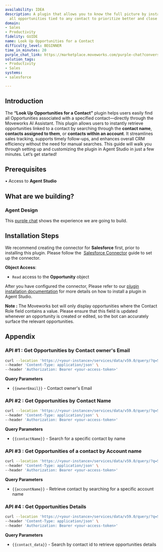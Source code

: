```yaml
---
availability: IDEA
description: A plugin that allows you to know the full picture by instantly seeing
  all opportunities tied to any contact to prioritize better and close deals faster.
domain:
- Sales
- Productivity
fidelity: GUIDE
name: Look Up Opportunities for a Contact
difficulty_level: BEGINNER
time_in_minutes: 20
purple_chat_link: https://marketplace.moveworks.com/purple-chat?conversation=%7B%22startTimestamp%22%3A%2211%3A43+AM%22%2C%22messages%22%3A%5B%7B%22role%22%3A%22user%22%2C%22parts%22%3A%5B%7B%22richText%22%3A%22I+want+to+view+opportunities+for+a+contact.%22%7D%5D%7D%2C%7B%22role%22%3A%22assistant%22%2C%22parts%22%3A%5B%7B%22richText%22%3A%22Okay%2C+I+can+help+you+with+that.+Can+you+specify+if+you+would+like+to+view+opportunities+for+any+contacts+assigned+to+you%2C+a+specific+contact%2C+or+a+contact+within+an+account%3F%22%7D%5D%7D%2C%7B%22role%22%3A%22user%22%2C%22parts%22%3A%5B%7B%22richText%22%3A%22John+within+Stark+Industries.%22%7D%5D%7D%2C%7B%22role%22%3A%22assistant%22%2C%22parts%22%3A%5B%7B%22reasoningSteps%22%3A%5B%7B%22status%22%3A%22success%22%2C%22richText%22%3A%22Searching+for+contacts+named+%27John%27+within+the+%27Stark+Industries%27+account+in+Salesforce...%22%7D%5D%7D%2C%7B%22richText%22%3A%22I+found+multiple+contacts+for+%27John%27+within+%27Stark+Industries%27.+Which+one+would+you+like+to+view+opportunities+for%3F%3Cul+xmlns%3D%5C%22http%3A%2F%2Fwww.w3.org%2F1999%2Fxhtml%5C%22%3E%3Cli%3EJohn+Doe%3C%2Fli%3E%3Cli%3EJohn+Smith%3C%2Fli%3E%3C%2Ful%3E%22%7D%2C%7B%22citations%22%3A%5B%7B%22connectorName%22%3A%22salesforce%22%2C%22citationTitle%22%3A%22John+Doe%22%7D%2C%7B%22connectorName%22%3A%22salesforce%22%2C%22citationTitle%22%3A%22John+Smith%22%7D%5D%7D%5D%7D%2C%7B%22role%22%3A%22user%22%2C%22parts%22%3A%5B%7B%22richText%22%3A%22for+John+Doe.%22%7D%5D%7D%2C%7B%22role%22%3A%22assistant%22%2C%22parts%22%3A%5B%7B%22reasoningSteps%22%3A%5B%7B%22status%22%3A%22success%22%2C%22richText%22%3A%22Retrieving+opportunities+associated+with+John+Doe+from+Stark+Industries+in+Salesforce...%22%7D%5D%7D%2C%7B%22richText%22%3A%22Here+are+the+opportunities+for+%3Cb+xmlns%3D%5C%22http%3A%2F%2Fwww.w3.org%2F1999%2Fxhtml%5C%22%3EJohn+Doe%3C%2Fb%3E+at+%3Cb+xmlns%3D%5C%22http%3A%2F%2Fwww.w3.org%2F1999%2Fxhtml%5C%22%3EStark+Industries%3C%2Fb%3E%3A%3Cul+xmlns%3D%5C%22http%3A%2F%2Fwww.w3.org%2F1999%2Fxhtml%5C%22%3E%3Cli%3E%3Cb%3EOpportunity%3A%3C%2Fb%3E+Arc+Reactor+Integration%3Cul%3E%3Cli%3E%3Cb%3EStage%3A%3C%2Fb%3E+Qualification%3C%2Fli%3E%3Cli%3E%3Cb%3EAmount%3A%3C%2Fb%3E+%241%2C200%2C000%3C%2Fli%3E%3Cli%3E%3Cb%3EARR%3A%3C%2Fb%3E+%24200%2C000%3C%2Fli%3E%3Cli%3E%3Cb%3EProduct%3A%3C%2Fb%3E+Arc+Reactor+v2%3C%2Fli%3E%3Cli%3E%3Cb%3EType%3A%3C%2Fb%3E+New+Business%3C%2Fli%3E%3Cli%3E%3Cb%3EClose+Date%3A%3C%2Fb%3E+2024-12-31%3C%2Fli%3E%3Cli%3E%3Cb%3ELead+Source%3A%3C%2Fb%3E+Web%3C%2Fli%3E%3C%2Ful%3E%3C%2Fli%3E%3Cli%3E%3Cb%3EOpportunity%3A%3C%2Fb%3E+Iron+Man+Suit+Components%3Cul%3E%3Cli%3E%3Cb%3EStage%3A%3C%2Fb%3E+Negotiation%2FReview%3C%2Fli%3E%3Cli%3E%3Cb%3EAmount%3A%3C%2Fb%3E+%243%2C500%2C000%3C%2Fli%3E%3Cli%3E%3Cb%3EARR%3A%3C%2Fb%3E+%24500%2C000%3C%2Fli%3E%3Cli%3E%3Cb%3EProduct%3A%3C%2Fb%3E+Mark+L+Suit+Parts%3C%2Fli%3E%3Cli%3E%3Cb%3EType%3A%3C%2Fb%3E+Existing+Business%3C%2Fli%3E%3Cli%3E%3Cb%3EClose+Date%3A%3C%2Fb%3E+2024-11-15%3C%2Fli%3E%3Cli%3E%3Cb%3ELead+Source%3A%3C%2Fb%3E+Referral%3C%2Fli%3E%3C%2Ful%3E%3C%2Fli%3E%3Cli%3E%3Cb%3EOpportunity%3A%3C%2Fb%3E+Repulsor+Technology+Licensing%3Cul%3E%3Cli%3E%3Cb%3EStage%3A%3C%2Fb%3E+Closed+Won%3C%2Fli%3E%3Cli%3E%3Cb%3EAmount%3A%3C%2Fb%3E+%24800%2C000%3C%2Fli%3E%3Cli%3E%3Cb%3EARR%3A%3C%2Fb%3E+%24150%2C000%3C%2Fli%3E%3Cli%3E%3Cb%3EProduct%3A%3C%2Fb%3E+Repulsor+Ray+Tech%3C%2Fli%3E%3Cli%3E%3Cb%3EType%3A%3C%2Fb%3E+Existing+Business%3C%2Fli%3E%3Cli%3E%3Cb%3EClose+Date%3A%3C%2Fb%3E+2024-06-30%3C%2Fli%3E%3Cli%3E%3Cb%3ELead+Source%3A%3C%2Fb%3E+Partner%3C%2Fli%3E%3C%2Ful%3E%3C%2Fli%3E%3C%2Ful%3E%22%7D%2C%7B%22citations%22%3A%5B%7B%22connectorName%22%3A%22salesforce%22%2C%22citationTitle%22%3A%22Stark+Industries%22%7D%2C%7B%22connectorName%22%3A%22salesforce%22%2C%22citationTitle%22%3A%22Arc+Reactor+Integration%22%7D%2C%7B%22connectorName%22%3A%22salesforce%22%2C%22citationTitle%22%3A%22Iron+Man+Suit+Components%22%7D%2C%7B%22connectorName%22%3A%22salesforce%22%2C%22citationTitle%22%3A%22Repulsor+Technology+Licensing%22%7D%5D%7D%5D%7D%5D%7D
solution_tags:
- Productivity
- Sales
systems:
- salesforce

---
```

## **Introduction**

The **“Look Up Opportunities for a Contact”** plugin helps users easily find all Opportunities associated with a specified contact—directly through the Moveworks AI Assistant. This plugin allows users to instantly retrieve opportunities linked to a contact by searching through the **contact name**, **contacts assigned to them**, or **contacts within an account**. It streamlines sales tracking, supports timely follow-ups, and enhances overall CRM efficiency without the need for manual searches.
This guide will walk you through setting up and customizing the plugin in Agent Studio in just a few minutes. Let’s get started!

## **Prerequisites**

• Access to **Agent Studio**

## **What are we building?**

### **Agent Design**

This [purple chat](https://marketplace.moveworks.com/purple-chat?conversation=%7B%22startTimestamp%22%3A%2211%3A43+AM%22%2C%22messages%22%3A%5B%7B%22role%22%3A%22user%22%2C%22parts%22%3A%5B%7B%22richText%22%3A%22I+want+to+view+opportunities+for+a+contact.%22%7D%5D%7D%2C%7B%22role%22%3A%22assistant%22%2C%22parts%22%3A%5B%7B%22richText%22%3A%22Okay%2C+I+can+help+you+with+that.+Can+you+specify+if+you+would+like+to+view+opportunities+for+any+contacts+assigned+to+you%2C+a+specific+contact%2C+or+a+contact+within+an+account%3F%22%7D%5D%7D%2C%7B%22role%22%3A%22user%22%2C%22parts%22%3A%5B%7B%22richText%22%3A%22John+within+Stark+Industries.%22%7D%5D%7D%2C%7B%22role%22%3A%22assistant%22%2C%22parts%22%3A%5B%7B%22reasoningSteps%22%3A%5B%7B%22status%22%3A%22success%22%2C%22richText%22%3A%22Searching+for+contacts+named+%27John%27+within+the+%27Stark+Industries%27+account+in+Salesforce...%22%7D%5D%7D%2C%7B%22richText%22%3A%22I+found+multiple+contacts+for+%27John%27+within+%27Stark+Industries%27.+Which+one+would+you+like+to+view+opportunities+for%3F%3Cul+xmlns%3D%5C%22http%3A%2F%2Fwww.w3.org%2F1999%2Fxhtml%5C%22%3E%3Cli%3EJohn+Doe%3C%2Fli%3E%3Cli%3EJohn+Smith%3C%2Fli%3E%3C%2Ful%3E%22%7D%2C%7B%22citations%22%3A%5B%7B%22connectorName%22%3A%22salesforce%22%2C%22citationTitle%22%3A%22John+Doe%22%7D%2C%7B%22connectorName%22%3A%22salesforce%22%2C%22citationTitle%22%3A%22John+Smith%22%7D%5D%7D%5D%7D%2C%7B%22role%22%3A%22user%22%2C%22parts%22%3A%5B%7B%22richText%22%3A%22for+John+Doe.%22%7D%5D%7D%2C%7B%22role%22%3A%22assistant%22%2C%22parts%22%3A%5B%7B%22reasoningSteps%22%3A%5B%7B%22status%22%3A%22success%22%2C%22richText%22%3A%22Retrieving+opportunities+associated+with+John+Doe+from+Stark+Industries+in+Salesforce...%22%7D%5D%7D%2C%7B%22richText%22%3A%22Here+are+the+opportunities+for+%3Cb+xmlns%3D%5C%22http%3A%2F%2Fwww.w3.org%2F1999%2Fxhtml%5C%22%3EJohn+Doe%3C%2Fb%3E+at+%3Cb+xmlns%3D%5C%22http%3A%2F%2Fwww.w3.org%2F1999%2Fxhtml%5C%22%3EStark+Industries%3C%2Fb%3E%3A%3Cul+xmlns%3D%5C%22http%3A%2F%2Fwww.w3.org%2F1999%2Fxhtml%5C%22%3E%3Cli%3E%3Cb%3EOpportunity%3A%3C%2Fb%3E+Arc+Reactor+Integration%3Cul%3E%3Cli%3E%3Cb%3EStage%3A%3C%2Fb%3E+Qualification%3C%2Fli%3E%3Cli%3E%3Cb%3EAmount%3A%3C%2Fb%3E+%241%2C200%2C000%3C%2Fli%3E%3Cli%3E%3Cb%3EARR%3A%3C%2Fb%3E+%24200%2C000%3C%2Fli%3E%3Cli%3E%3Cb%3EProduct%3A%3C%2Fb%3E+Arc+Reactor+v2%3C%2Fli%3E%3Cli%3E%3Cb%3EType%3A%3C%2Fb%3E+New+Business%3C%2Fli%3E%3Cli%3E%3Cb%3EClose+Date%3A%3C%2Fb%3E+2024-12-31%3C%2Fli%3E%3Cli%3E%3Cb%3ELead+Source%3A%3C%2Fb%3E+Web%3C%2Fli%3E%3C%2Ful%3E%3C%2Fli%3E%3Cli%3E%3Cb%3EOpportunity%3A%3C%2Fb%3E+Iron+Man+Suit+Components%3Cul%3E%3Cli%3E%3Cb%3EStage%3A%3C%2Fb%3E+Negotiation%2FReview%3C%2Fli%3E%3Cli%3E%3Cb%3EAmount%3A%3C%2Fb%3E+%243%2C500%2C000%3C%2Fli%3E%3Cli%3E%3Cb%3EARR%3A%3C%2Fb%3E+%24500%2C000%3C%2Fli%3E%3Cli%3E%3Cb%3EProduct%3A%3C%2Fb%3E+Mark+L+Suit+Parts%3C%2Fli%3E%3Cli%3E%3Cb%3EType%3A%3C%2Fb%3E+Existing+Business%3C%2Fli%3E%3Cli%3E%3Cb%3EClose+Date%3A%3C%2Fb%3E+2024-11-15%3C%2Fli%3E%3Cli%3E%3Cb%3ELead+Source%3A%3C%2Fb%3E+Referral%3C%2Fli%3E%3C%2Ful%3E%3C%2Fli%3E%3Cli%3E%3Cb%3EOpportunity%3A%3C%2Fb%3E+Repulsor+Technology+Licensing%3Cul%3E%3Cli%3E%3Cb%3EStage%3A%3C%2Fb%3E+Closed+Won%3C%2Fli%3E%3Cli%3E%3Cb%3EAmount%3A%3C%2Fb%3E+%24800%2C000%3C%2Fli%3E%3Cli%3E%3Cb%3EARR%3A%3C%2Fb%3E+%24150%2C000%3C%2Fli%3E%3Cli%3E%3Cb%3EProduct%3A%3C%2Fb%3E+Repulsor+Ray+Tech%3C%2Fli%3E%3Cli%3E%3Cb%3EType%3A%3C%2Fb%3E+Existing+Business%3C%2Fli%3E%3Cli%3E%3Cb%3EClose+Date%3A%3C%2Fb%3E+2024-06-30%3C%2Fli%3E%3Cli%3E%3Cb%3ELead+Source%3A%3C%2Fb%3E+Partner%3C%2Fli%3E%3C%2Ful%3E%3C%2Fli%3E%3C%2Ful%3E%22%7D%2C%7B%22citations%22%3A%5B%7B%22connectorName%22%3A%22salesforce%22%2C%22citationTitle%22%3A%22Stark+Industries%22%7D%2C%7B%22connectorName%22%3A%22salesforce%22%2C%22citationTitle%22%3A%22Arc+Reactor+Integration%22%7D%2C%7B%22connectorName%22%3A%22salesforce%22%2C%22citationTitle%22%3A%22Iron+Man+Suit+Components%22%7D%2C%7B%22connectorName%22%3A%22salesforce%22%2C%22citationTitle%22%3A%22Repulsor+Technology+Licensing%22%7D%5D%7D%5D%7D%5D%7D) shows the experience we are going to build.

## **Installation Steps**

We recommend creating the connector for **Salesforce** first, prior to installing this plugin. Please follow the  [Salesforce Connector](https://marketplace.moveworks.com/connectors/salesforce#how-to-implement) guide to set up the connector.

**Object Access**:

- `Read` access to the **Opportunity** object

After you have configured the connector, Please refer to our [plugin installation documentation](https://help.moveworks.com/docs/ai-agent-marketplace-installation) for more details on how to install a plugin in Agent Studio.

**Note :** 
The Moveworks bot will only display opportunities where the Contact Role field contains a value. Please ensure that this field is updated whenever an opportunity is created or edited, so the bot can accurately surface the relevant opportunities.

## **Appendix**

### **API #1 : Get Opportunities by Contact owner's Email**

```bash
curl --location 'https://<your-instance>/services/data/v59.0/query/?q=SELECT+Id%2C+Title%2C+Name%[2C+Account.Name](http://2c+account.name/)%2C+Phone%2C+Email%2C+CreatedDate%2C+LastActivityDate+FROM+Contact+WHERE+Owner.Email%3D%27{{ownerEmail}}%27+ORDER+BY+LastModifiedDate+DESC+LIMIT+100' \
--header 'Content-Type: application/json' \
--header 'Authorization: Bearer <your-access-token>'
```

**Query Parameters**

- `{{ownerEmail}}` - Contact owner's Email

### **API #2 : Get Opportunities by Contact Name**

```bash
curl --location 'https://<your-instance>/services/data/v59.0/query/?q=SELECT+Id%2C+Title%2C+Name%2C+Email%[2C+Account.Name](http://2c+account.name/)%2C+Phone%2C+CreatedDate%2C+LastActivityDate+FROM+Contact+WHERE+Name+LIKE+%27%25{{contactName}}%25%27+ORDER+BY+LastModifiedDate+DESC+LIMIT+100' \
--header 'Content-Type: application/json' \
--header 'Authorization: Bearer <your-access-token>'
```

**Query Parameters**

- `{{contactName}}` - Search for a specific contact by name

### **API #3 :** Get Opportunities of a contact by Account name

```bash
curl --location 'https://<your-instance>/services/data/v59.0/query/?q=SELECT+Id%2C+FirstName%2C+LastName%2C+Email%2C+Account.Name+FROM+Contact+WHERE+Account.Name+LIKE+%27%25{{accountName}}%25%27+ORDER+BY+Account.Name+DESC+LIMIT+100' \
--header 'Content-Type: application/json' \
--header 'Authorization: Bearer <your-access-token>'
```

**Query Parameters**

- `{{accountName}}` - Retrieve contact by searching for a specific account name

### **API #4 :** **Get Opportunities Details**

```bash
curl --location 'https://<your-instance>/services/data/v59.0/query/?q=SELECT+Id%2C+ContactId%2C+OpportunityId%2C+Role%[2C+Opportunity.Name](http://2c+opportunity.name/)%[2C+Opportunity.Account.Name](http://2c+opportunity.account.name/)%2C+Opportunity.StageName%2C+Opportunity.Amount%2C+Opportunity.CloseDate%[2C+Opportunity.Owner.Name](http://2c+opportunity.owner.name/)%2C+Opportunity.NextStep%2C+Opportunity.Type%2C+Opportunity.LeadSource+FROM+OpportunityContactRole+WHERE+ContactId%3D%27{{contact_data}}%27+ORDER+BY+LastModifiedDate+DESC+LIMIT+100' \
--header 'Content-Type: application/json' \
--header 'Authorization: Bearer <your-access-token>'
```

**Query Parameters**

- `{{contact_data}}` - Search by contact id to retrieve opportunities details
